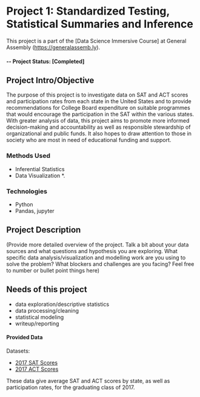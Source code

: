 

# Project 1: Standardized Testing, Statistical Summaries and Inference


This project is a part of the [Data Science Immersive Course] at General Assembly (https://generalassemb.ly).  

#### -- Project Status: [Completed]

## Project Intro/Objective
The purpose of this project is to investigate data on SAT and ACT scores and participation rates from each state in the United States and to provide recommendations for College Board expenditure on suitable programmes that would encourage the participation in the SAT within the various states. With greater analysis of data, this project aims to promote more informed decision-making and accountability  as well as responsible stewardship of organizational and public funds. It also hopes to draw attention to those in society who are most in need of educational funding and support. 


### Methods Used
* Inferential Statistics
* Data Visualization
*.
### Technologies
* Python
* Pandas, jupyter

## Project Description
(Provide more detailed overview of the project.  Talk a bit about your data sources and what questions and hypothesis you are exploring. What specific data analysis/visualization and modelling work are you using to solve the problem? What blockers and challenges are you facing?  Feel free to number or bullet point things here)


## Needs of this project

- data exploration/descriptive statistics
- data processing/cleaning
- statistical modeling
- writeup/reporting

#### Provided Data

Datasets:

- [2017 SAT Scores](./data/sat_2017.csv)
- [2017 ACT Scores](./data/act_2017.csv)

These data give average SAT and ACT scores by state, as well as participation rates, for the graduating class of 2017.




